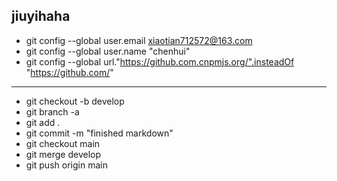 **jiuyihaha**
---
- git config --global user.email xiaotian712572@163.com
- git config --global user.name "chenhui"
- git config --global url."https://github.com.cnpmjs.org/".insteadOf "https://github.com/"

---
-  git checkout -b develop
-  git branch -a
-  git add .
-  git commit -m "finished markdown"
-  git checkout main
-  git merge develop
-  git push origin main

